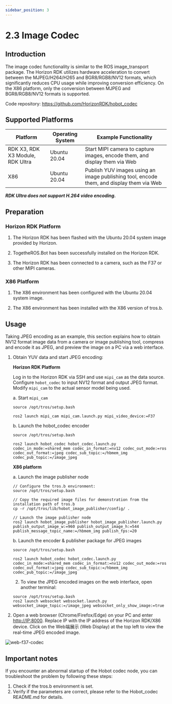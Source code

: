 ```yaml
---
sidebar_position: 3
---
```

# 2.3 Image Codec

## Introduction

The image codec functionality is similar to the ROS image_transport package. The Horizon RDK utilizes hardware acceleration to convert between the MJPEG/H264/H265 and BGR8/RGB8/NV12 formats, which significantly reduces CPU usage while improving conversion efficiency. On the X86 platform, only the conversion between MJPEG and BGR8/RGB8/NV12 formats is supported.

Code repository: <https://github.com/HorizonRDK/hobot_codec>

## Supported Platforms

| Platform                       | Operating System | Example Functionality                                |
| ------------------------------ | ---------------- | --------------------------------------------------- |
| RDK X3, RDK X3 Module, RDK Ultra| Ubuntu 20.04     | Start MIPI camera to capture images, encode them, and display them via Web |
| X86                            | Ubuntu 20.04     | Publish YUV images using an image publishing tool, encode them, and display them via Web |

***RDK Ultra does not support H.264 video encoding.***

## Preparation

### Horizon RDK Platform

1. The Horizon RDK has been flashed with the Ubuntu 20.04 system image provided by Horizon.

2. TogetheROS.Bot has been successfully installed on the Horizon RDK.

3. The Horizon RDK has been connected to a camera, such as the F37 or other MIPI cameras.

### X86 Platform

1. The X86 environment has been configured with the Ubuntu 20.04 system image.

2. The X86 environment has been installed with the X86 version of tros.b.

## Usage

Taking JPEG encoding as an example, this section explains how to obtain NV12 format image data from a camera or image publishing tool, compress and encode it as JPEG, and preview the image on a PC via a web interface.

1. Obtain YUV data and start JPEG encoding:

    **Horizon RDK Platform**

    Log in to the Horizon RDK via SSH and use `mipi_cam` as the data source. Configure `hobot_codec` to input NV12 format and output JPEG format. Modify `mipi_cam` to the actual sensor model being used.

    a. Start `mipi_cam`

    ```shell
    source /opt/tros/setup.bash

    ros2 launch mipi_cam mipi_cam.launch.py mipi_video_device:=F37
    ```

    b. Launch the hobot_codec encoder

    ```shell
    source /opt/tros/setup.bash

    ros2 launch hobot_codec hobot_codec.launch.py codec_in_mode:=shared_mem codec_in_format:=nv12 codec_out_mode:=ros codec_out_format:=jpeg codec_sub_topic:=/hbmem_img codec_pub_topic:=/image_jpeg
    ```

    **X86 platform**

    a. Launch the image publisher node

    ```shell
    // Configure the tros.b environment:
    source /opt/tros/setup.bash

    // Copy the required image files for demonstration from the installation path of tros.b
    cp -r /opt/tros/lib/hobot_image_publisher/config/ .

    // Launch the image publisher node
    ros2 launch hobot_image_publisher hobot_image_publisher.launch.py publish_output_image_w:=960 publish_output_image_h:=544 publish_message_topic_name:=/hbmem_img publish_fps:=20 
    ```

    b. Launch the encoder & publisher package for JPEG images

    ```shell
    source /opt/tros/setup.bash

    ros2 launch hobot_codec hobot_codec.launch.py codec_in_mode:=shared_mem codec_in_format:=nv12 codec_out_mode:=ros codec_out_format:=jpeg codec_sub_topic:=/hbmem_img codec_pub_topic:=/image_jpeg
    ```

    2. To view the JPEG encoded images on the web interface, open another terminal:

    ```shell
    source /opt/tros/setup.bash
    ros2 launch websocket websocket.launch.py websocket_image_topic:=/image_jpeg websocket_only_show_image:=true
    ```

3. Open a web browser (Chrome/Firefox/Edge) on your PC and enter <http://IP:8000>. Replace IP with the IP address of the Horizon RDK/X86 device. Click on the Web端展示 (Web Display) at the top left to view the real-time JPEG encoded image.

 ![web-f37-codec](./image/hobot_codec/web-f37-codec.png "Real-time image")

## Important notes
If you encounter an abnormal startup of the Hobot codec node, you can troubleshoot the problem by following these steps:

1. Check if the tros.b environment is set.
2. Verify if the parameters are correct, please refer to the Hobot_codec README.md for details.